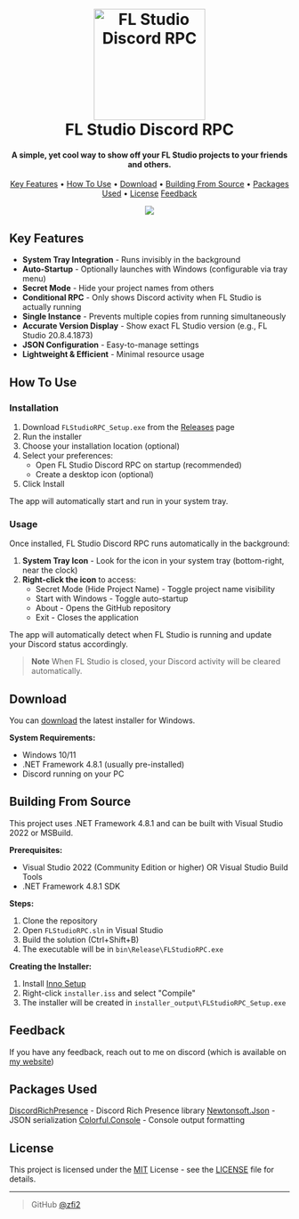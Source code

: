 <h1 align="center">
  <br>
  <a href="https://github.com/zfi2/FL-Studio-Discord-RPC"><img src="https://raw.githubusercontent.com/zfi2/FL-Studio-Discord-RPC/refs/heads/main/FLStudioRPC.ico" alt="FL Studio Discord RPC" width="200"></a>
  <br>
  FL Studio Discord RPC
  <br>
</h1>

<h4 align="center">A simple, yet cool way to show off your FL Studio projects to your friends and others.</h4>

<p align="center">
  <a href="#key-features">Key Features</a> •
  <a href="#how-to-use">How To Use</a> •
  <a href="#download">Download</a> •
  <a href="#building-from-source">Building From Source</a> •
  <a href="#packages-used">Packages Used</a> •
  <a href="#license">License</a>
  <a href="#feedback">Feedback</a>
</p>

<p align="center"><img src="https://i.imgur.com/viJFFoI.png"></p>

## Key Features

* **System Tray Integration** - Runs invisibly in the background
* **Auto-Startup** - Optionally launches with Windows (configurable via tray menu)
* **Secret Mode** - Hide your project names from others
* **Conditional RPC** - Only shows Discord activity when FL Studio is actually running
* **Single Instance** - Prevents multiple copies from running simultaneously
* **Accurate Version Display** - Show exact FL Studio version (e.g., FL Studio 20.8.4.1873)
* **JSON Configuration** - Easy-to-manage settings
* **Lightweight & Efficient** - Minimal resource usage

## How To Use

### Installation

1. Download `FLStudioRPC_Setup.exe` from the [Releases](https://github.com/zfi2/FL-Studio-Discord-RPC/releases) page
2. Run the installer
3. Choose your installation location (optional)
4. Select your preferences:
   - Open FL Studio Discord RPC on startup (recommended)
   - Create a desktop icon (optional)
5. Click Install

The app will automatically start and run in your system tray.

### Usage

Once installed, FL Studio Discord RPC runs automatically in the background:

1. **System Tray Icon** - Look for the icon in your system tray (bottom-right, near the clock)
2. **Right-click the icon** to access:
   - Secret Mode (Hide Project Name) - Toggle project name visibility
   - Start with Windows - Toggle auto-startup
   - About - Opens the GitHub repository
   - Exit - Closes the application

The app will automatically detect when FL Studio is running and update your Discord status accordingly.

> **Note**
> When FL Studio is closed, your Discord activity will be cleared automatically.

## Download

You can [download](https://github.com/zfi2/FL-Studio-Discord-RPC/releases) the latest installer for Windows.

**System Requirements:**
- Windows 10/11
- .NET Framework 4.8.1 (usually pre-installed)
- Discord running on your PC

## Building From Source

This project uses .NET Framework 4.8.1 and can be built with Visual Studio 2022 or MSBuild.

**Prerequisites:**
- Visual Studio 2022 (Community Edition or higher) OR Visual Studio Build Tools
- .NET Framework 4.8.1 SDK

**Steps:**
1. Clone the repository
2. Open `FLStudioRPC.sln` in Visual Studio
3. Build the solution (Ctrl+Shift+B)
4. The executable will be in `bin\Release\FLStudioRPC.exe`

**Creating the Installer:**
1. Install [Inno Setup](https://jrsoftware.org/isdl.php)
2. Right-click `installer.iss` and select "Compile"
3. The installer will be created in `installer_output\FLStudioRPC_Setup.exe`

## Feedback

If you have any feedback, reach out to me on discord (which is available on [my website](https://lain.ovh/))

## Packages Used

[DiscordRichPresence](https://github.com/Lachee/discord-rpc-csharp) - Discord Rich Presence library
[Newtonsoft.Json](https://github.com/JamesNK/Newtonsoft.Json) - JSON serialization
[Colorful.Console](https://github.com/tomakita/Colorful.Console) - Console output formatting

## License

This project is licensed under the [MIT](https://opensource.org/license/mit/) License - see the [LICENSE](LICENSE) file for details.

---

> GitHub [@zfi2](https://github.com/zfi2)
